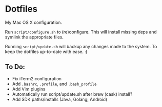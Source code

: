 # Dotfiles

My Mac OS X configuration.

Run `script/configure.sh` to (re)configure.
This will install missing deps and symlink the appropriate files.

Running `script/update.sh` will backup any changes made to the system. To keep the dotfiles up-to-date with ease. :)

## To Do:

- Fix iTerm2 configuration
- Add `.bashrc`, `.profile`, and `.bash_profile`
- Add Vim plugins
- Automatically run script/update.sh after brew (cask) install?
- Add SDK paths/installs (Java, Golang, Android)

